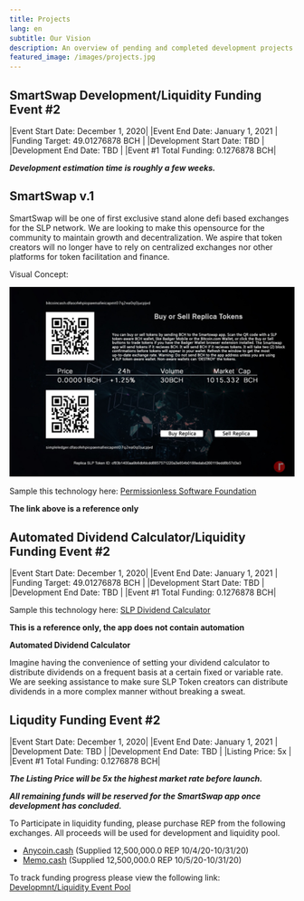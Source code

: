 ```yaml
---
title: Projects
lang: en
subtitle: Our Vision
description: An overview of pending and completed development projects. 
featured_image: /images/projects.jpg
---
```


## SmartSwap Development/Liquidity Funding Event #2

|Event Start Date: December 1, 2020|
|Event End Date: January 1, 2021   |
|Funding Target: 49.01276878 BCH   | 
|Development Start Date: TBD       |
|Development End Date: TBD         |
|Event #1 Total Funding: 0.1276878 BCH|


***Development estimation time is roughly a few weeks.*** 

## **SmartSwap v.1**

SmartSwap will be one of first exclusive stand alone defi based exchanges for the SLP network. We are looking to make this opensource for the community to maintain growth and decentralization. We aspire that token creators will no longer have to rely on centralized exchanges nor other platforms for token facilitation and finance. 

Visual Concept:

![](../images/Smartswapex.jpeg)

Sample this technology here: [Permissionless Software Foundation](https://psfoundation.cash/)

**The link above is a reference only**

## Automated Dividend Calculator/Liquidity Funding Event #2

|Event Start Date: December 1, 2020|
|Event End Date: January 1, 2021   |
|Funding Target: 49.01276878 BCH   | 
|Development Start Date: TBD       |
|Development End Date: TBD         |
|Event #1 Total Funding: 0.1276878 BCH|

Sample this technology here: [SLP Dividend Calculator](https://tools.bitcoin.com/slp-dividend-calculator/)

**This is a reference only, the app does not contain automation**

**Automated Dividend Calculator**

Imagine having the convenience of setting your dividend calculator to distribute dividends on a frequent basis at a certain fixed or variable rate. We are seeking assistance to make sure SLP Token creators can distribute dividends in a more complex manner without breaking a sweat. 

## Liqudity Funding Event #2

|Event Start Date: December 1, 2020|
|Event End Date: January 1, 2021   |          
|Development Date: TBD             |
|Development End Date: TBD         |
|Listing Price: 5x                 |
|Event #1 Total Funding: 0.1276878 BCH|

***The Listing Price will be 5x the highest market rate before launch.***

***All remaining funds will be reserved for the SmartSwap app once development has concluded.*** 

To Participate in liquidity funding, please purchase REP from the following exchanges. All proceeds will be used for development and liquidity pool. 

 * [Anycoin.cash](https://www.anycoin.cash/)
   (Supplied 12,500,000.0 REP 10/4/20-10/31/20)
 * [Memo.cash](https://memo.cash/token/cf83b1400aa9b6dbfdcdd8857571220a3e854b0188edabd260119edd8b57d3e3?for-sale)
   (Supplied 12,500,000.0 REP 10/5/20-10/31/20)
   
To track funding progress please view the following link: [Developmnt/Liquidity Event Pool](https://drive.google.com/file/d/1G3qVTeziXP-fgd0kW4w7RENAMVkqChKq/view?usp=sharing)
 
